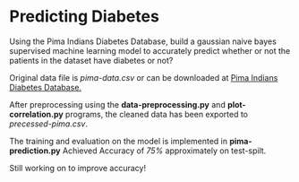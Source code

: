 # Predicting Diabetes

Using the Pima Indians Diabetes Database, build a gaussian naive bayes supervised machine learning model to accurately predict whether or not the patients in the dataset have diabetes or not?

Original data file is _pima-data.csv_ or can be downloaded at [Pima Indians Diabetes Database.](https://www.kaggle.com/uciml/pima-indians-diabetes-database/downloads/pima-indians-diabetes-database.zip/1)

After preprocessing using the **data-preprocessing.py** and **plot-correlation.py** programs, the cleaned data has been
exported to _precessed-pima.csv_.

The training and evaluation on the model is implemented in **pima-prediction.py** 
Achieved Accuracy of _75%_ approximately on test-spilt. 


Still working on to improve accuracy!
